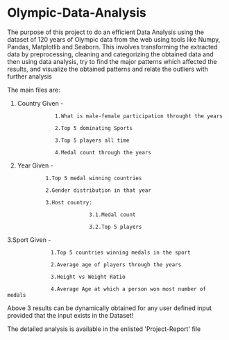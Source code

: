 # Olympic-Data-Analysis
The purpose of this project to do an efficient Data Analysis using the dataset of 120 years of Olympic data from the web using tools like Numpy, Pandas, Matplotlib and Seaborn. 
This involves transforming the extracted data by preprocessing, cleaning and categorizing the obtained data and then using data analysis, try to find the major patterns which affected the results, and visualize the obtained patterns and relate the outliers with further analysis

The main files are:
  1. Country Given - 
  
                     1.What is male-female participation throught the years
  
                     2.Top 5 dominating Sports
                     
                     3.Top 5 players all time
                     
                     4.Medal count through the years
                     
                     
                     
  2. Year Given - 
  
                  1.Top 5 medal winning countries
  
                  2.Gender distribution in that year
                  
                  3.Host country:
                  
                                3.1.Medal count
                                
                                3.2.Top 5 players
 
  3.Sport Given - 
                  
                  1.Top 5 countries winning medals in the sport
  
                  2.Average age of players through the years
                  
                  3.Height vs Weight Ratio
                  
                  4.Average Age at which a person won most number of medals
                  
                 
Above 3 results can be dynamically obtained for any user defined input provided that the input exists in the Dataset!


The detailed analysis is available in the enlisted 'Project-Report' file

